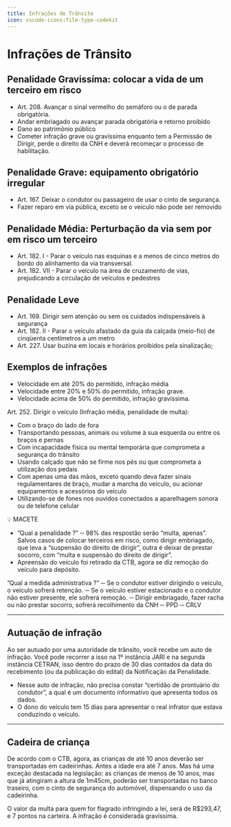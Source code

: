 ```yaml
---
title: Infrações de Trânsito
icon: vscode-icons:file-type-codekit
---
```


# Infrações de Trânsito

## Penalidade Gravissíma: colocar a vida de um terceiro em risco
- Art. 208. Avançar o sinal vermelho do semáforo ou o de parada obrigatória.
- Andar embriagado ou avançar parada obrigatória e retorno proibido
- Dano ao patrimônio público
- Cometer infração grave ou gravíssima enquanto tem a Permissão de Dirigir, perde o direito da CNH e deverá recomeçar o processo de habilitação.

## Penalidade Grave: equipamento obrigatório irregular

- Art. 167. Deixar o condutor ou passageiro de usar o cinto de segurança.
- Fazer reparo em via pública, exceto se o veículo não pode ser removido

## Penalidade Média: Perturbação da via sem por em risco um terceiro
- Art. 182.  I - Parar o veículo nas esquinas e a menos de cinco metros do bordo do alinhamento da via transversal.
- Art. 182. VII - Parar o veículo na área de cruzamento de vias, prejudicando a circulação de veículos e pedestres

## Penalidade Leve
- Art. 169. Dirigir sem atenção ou sem os cuidados indispensáveis à segurança
- Art. 182. II - Parar o veículo afastado da guia da calçada (meio-fio) de cinqüenta centímetros a um metro
- Art. 227. Usar buzina em locais e horários proibidos pela sinalização;


## Exemplos de infrações
- Velocidade em até 20% do permitido, infração média
- Velocidade entre 20% e 50% do permitido, infração grave.
- Velocidade acima de 50% do permitido, infração gravíssima.

Art. 252. Dirigir o veículo (Infração média, penalidade de multa):
- Com o braço do lado de fora
- Transportando pessoas, animais ou volume à sua esquerda ou entre os braços e pernas
- Com incapacidade física ou mental temporária que comprometa a segurança do trânsito
- Usando calçado que não se firme nos pés ou que comprometa a utilização dos pedais
- Com apenas uma das mãos, exceto quando deva fazer sinais regulamentares de braço, mudar a marcha do veículo, ou acionar equipamentos e acessórios do veículo
- Utilizando-se de fones nos ouvidos conectados a aparelhagem sonora ou de telefone celular


💡 MACETE
- ”Qual a penalidade ?” ─ 98% das respostão serão “multa, apenas”. Salvos casos de colocar terceiros em risco, como dirigir embriagado, que leva a “suspensão do direito de dirigir”, outra é deixar de prestar socorro, com “multa e suspensão do direito de dirigir”.
- Apreensão do veículo foi retirado da CTB, agora se diz remoção do veículo para depósito.


”Qual a medida administrativa ?”
─ Se o condutor estiver dirigindo o veículo, o veículo sofrerá retenção.
─ Se o veículo estiver estacionado e o condutor não estiver presente, ele sofrerá remoção.
─ Dirigir embriagado, fazer racha ou não prestar socorro, sofrerá recolhimento da CNH ─ PPD ─ CRLV

---

## Autuação de infração

Ao ser autuado por uma autoridade de trânsito, você recebe um auto de infração. Você pode recorrer a isso na 1º instância JARI e na segunda instância CETRAN, isso dentro do prazo de 30 dias contados da data do recebimento (ou da publicação do edital) da Notificação da Penalidade.

- Nesse auto de infração, não precisa constar “certidão de prontuário do condutor”, a qual é um documento informativo que apresenta todos os dados.
- O dono do veículo tem 15 dias para apresentar o real infrator que estava conduzindo o veículo.

---

## Cadeira de criança

De acordo com o CTB, agora, as crianças de até 10 anos deverão ser transportadas em cadeirinhas. Antes a idade era até 7 anos. Mas há uma exceção destacada na legislação: as crianças de menos de 10 anos, mas que já atingiram a altura de 1m45cm, poderão ser transportadas no banco traseiro, com o cinto de segurança do automóvel, dispensando o uso da cadeirinha.

O valor da multa para quem for flagrado infringindo a lei, será de R$293,47, e 7 pontos na carteira. A infração é considerada gravíssima.